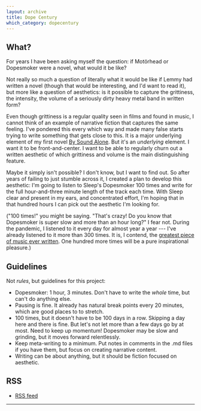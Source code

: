 ```yaml
---
layout: archive
title: Dope Century
which_category: dopecentury
---
```



## What?
For years I have been asking myself the question: if Motörhead or Dopesmoker were a novel, what would it be like?

Not really so much a question of literally what it would be like if Lemmy had written a novel (though that would be interesting, and I'd want to read it), but more like a question of aesthetics: is it possible to capture the grittiness, the intensity, the volume of a seriously dirty heavy metal band in written form?

Even though grittiness is a regular quality seen in films and found in music, I cannot think of an example of narrative fiction that captures the same feeling. I've pondered this every which way and made many false starts trying to write something that gets close to this. It is a major underlying element of my first novel [By Sound Alone](https://bysoundalone.net/). But it's an _underlying_ element. I want it to be front-and-center. I want to be able to regularly churn out a written aesthetic of which grittiness and volume is the main distinguishing feature.

Maybe it simply isn't possible? I don't know, but I want to find out. So after years of failing to just stumble across it, I created a plan to develop this aesthetic: I'm going to listen to Sleep's Dopesmoker 100 times and write for the full hour-and-three minute length of the track each time. With Sleep clear and present in my ears, and concentrated effort, I'm hoping that in that hundred hours I can pick out the aesthetic I'm looking for.

("100 times!" you might be saying. "That's crazy! Do you know that Dopesmoker is super slow and more than an hour long?" I fear not. During the pandemic, I listened to it every day for almost year a year --- I've already listened to it more than 300 times. It is, I contend, the [greatest piece of music ever written](https://www.nytimes.com/2016/01/24/magazine/letter-of-recommendation-sleep-dopesmoker.html). One hundred more times will be a pure inspirational pleasure.)

## Guidelines
Not _rules_, but guidelines for this project:
* Dopesmoker: 1 hour, 3 minutes. Don't have to write the _whole_ time, but can't do anything else.
* Pausing is fine. It already has natural break points every 20 minutes, which are good places to to stretch.
* 100 times, but it doesn't have to be 100 days in a row. Skipping a day here and there is fine. But let's not let more than a few days go by at most. Need to keep up momentum! Dopesmoker may be slow and grinding, but it moves forward relentlessly.
* Keep meta-writing to a minimum. Put notes in comments in the .md files if you have them, but focus on creating narrative content.
* Writing can be about anything, but it should be fiction focused on aesthetic.

## RSS 
* [RSS feed](https://grannycart.net/dopecentury/feed.xml)


----------------------------------------  




